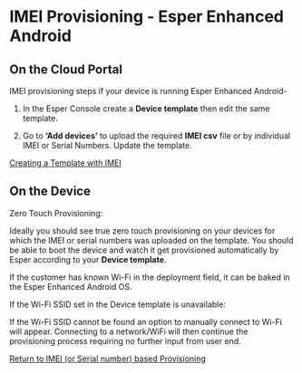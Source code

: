 # IMEI Provisioning - Esper Enhanced Android

## On the Cloud Portal

IMEI provisioning steps if your device is running Esper Enhanced Android-

1.  In the Esper Console create a **Device template** then edit the same template.

2.  Go to **‘Add devices’** to upload the required **IMEI csv** file or by individual IMEI or Serial Numbers. Update the template.

[Creating a Template with IMEI](../../../device-template/imei-provisioning-template/index.md)

## On the Device

Zero Touch Provisioning:

Ideally you should see true zero touch provisioning on your devices for which the IMEI or serial numbers was uploaded on the template. You should be able to boot the device and watch it get provisioned automatically by Esper according to your **Device template**.

If the customer has known Wi-Fi in the deployment field, it can be baked in the Esper Enhanced Android OS.

If the Wi-Fi SSID set in the Device template is unavailable:

If the Wi-Fi SSID cannot be found an option to manually connect to Wi-Fi will appear. Connecting to a network/WiFi will then continue the provisioning process requiring no further input from user end.

[Return to IMEI (or Serial number) based Provisioning](../index.md)
